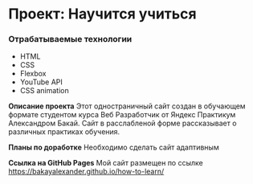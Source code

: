 # Проект: Научится учиться

### Отрабатываемые технологии

- HTML
- CSS
- Flexbox
- YouTube API
- CSS animation

**Описание проекта**
Этот одностраничный сайт создан в обучающем формате студентом курса Веб Разработчик от Яндекс Практикум Александром Бакай. Сайт
в расслабленой форме рассказывает о различных практиках обучения.

**Планы по доработке**
Необходимо сделать сайт адаптивным

**Ссылка на GitHub Pages**
Мой сайт размещен по ссылке https://bakayalexander.github.io/how-to-learn/
